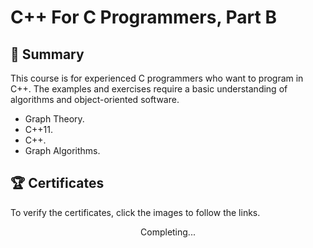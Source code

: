 # C++ For C Programmers, Part B

## 📄 Summary 
This course is for experienced C programmers who want to program in C++. The examples and exercises require a basic understanding of algorithms and object-oriented software.
- Graph Theory.
- C++11.
- C++.
- Graph Algorithms.

## 🏆 Certificates 
To verify the certificates, click the images to follow the links.

<p align="middle">
Completing...
 <!--<a href="https://www.coursera.org/account/accomplishments/verify/33ZAFC3HCDRM"><img src="https://user-images.githubusercontent.com/96287101/204099601-28bc087b-4527-44dc-ba9d-7b9ede8ae0d0.jpg" height="430"></a>-->
</p>




